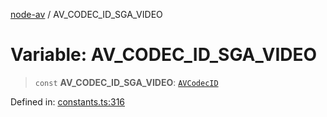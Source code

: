 [node-av](../globals.md) / AV\_CODEC\_ID\_SGA\_VIDEO

# Variable: AV\_CODEC\_ID\_SGA\_VIDEO

> `const` **AV\_CODEC\_ID\_SGA\_VIDEO**: [`AVCodecID`](../type-aliases/AVCodecID.md)

Defined in: [constants.ts:316](https://github.com/seydx/av/blob/f8631fc881b394300b1479f511d55cf1c370a87f/src/constants/constants.ts#L316)

